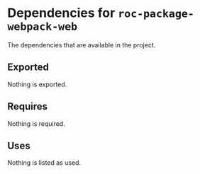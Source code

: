 # Dependencies for `roc-package-webpack-web`

The dependencies that are available in the project.

## Exported
Nothing is exported.

## Requires
Nothing is required.

## Uses
Nothing is listed as used.
